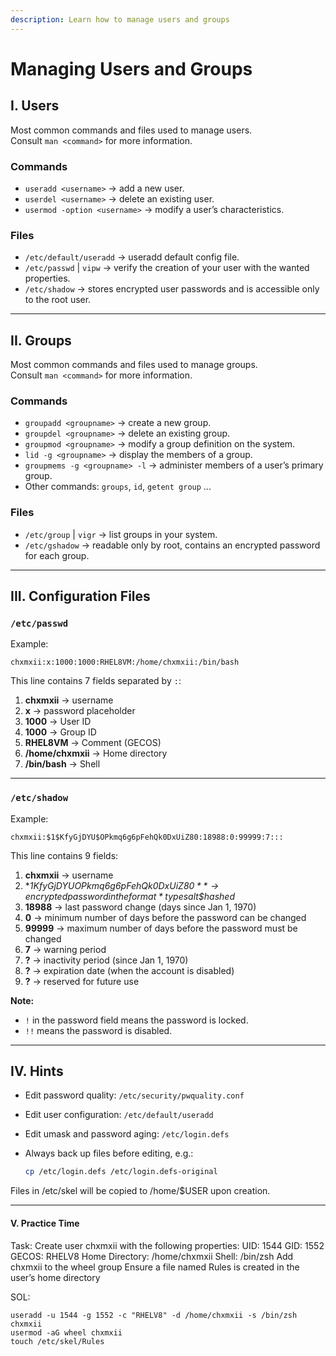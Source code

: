 ```yaml
---
description: Learn how to manage users and groups
---
```


# Managing Users and Groups

## I. Users

Most common commands and files used to manage users.  
Consult `man <command>` for more information.

### Commands

- `useradd <username>` → add a new user.
- `userdel <username>` → delete an existing user.
- `usermod -option <username>` → modify a user’s characteristics.

### Files

- `/etc/default/useradd` → useradd default config file.
- `/etc/passwd` | `vipw` → verify the creation of your user with the wanted properties.
- `/etc/shadow` → stores encrypted user passwords and is accessible only to the root user.

---

## II. Groups

Most common commands and files used to manage groups.  
Consult `man <command>` for more information.

### Commands

- `groupadd <groupname>` → create a new group.
- `groupdel <groupname>` → delete an existing group.
- `groupmod <groupname>` → modify a group definition on the system.
- `lid -g <groupname>` → display the members of a group.
- `groupmems -g <groupname> -l` → administer members of a user’s primary group.
- Other commands: `groups`, `id`, `getent group` ...

### Files

- `/etc/group` | `vigr` → list groups in your system.
- `/etc/gshadow` → readable only by root, contains an encrypted password for each group.

---

## III. Configuration Files

### `/etc/passwd`

Example:

```
chxmxii:x:1000:1000:RHEL8VM:/home/chxmxii:/bin/bash
```

This line contains 7 fields separated by `:`:

1. **chxmxii** → username  
2. **x** → password placeholder  
3. **1000** → User ID  
4. **1000** → Group ID  
5. **RHEL8VM** → Comment (GECOS)  
6. **/home/chxmxii** → Home directory  
7. **/bin/bash** → Shell  

---

### `/etc/shadow`

Example:

```chxmxii:$1$KfyGjDYU$OPkmq6g6pFehQk0DxUiZ80:18988:0:99999:7:::```


This line contains 9 fields:

1. **chxmxii** → username  
2. **$1$KfyGjDYU$OPkmq6g6pFehQk0DxUiZ80** → encrypted password in the format *type$salt$hashed*  
3. **18988** → last password change (days since Jan 1, 1970)  
4. **0** → minimum number of days before the password can be changed  
5. **99999** → maximum number of days before the password must be changed  
6. **7** → warning period  
7. **?** → inactivity period (since Jan 1, 1970)  
8. **?** → expiration date (when the account is disabled)  
9. **?** → reserved for future use  

**Note:**  
- `!` in the password field means the password is locked.  
- `!!` means the password is disabled.  

---

## IV. Hints

- Edit password quality: `/etc/security/pwquality.conf`  
- Edit user configuration: `/etc/default/useradd`  
- Edit umask and password aging: `/etc/login.defs`  
- Always back up files before editing, e.g.:  

  ```bash
  cp /etc/login.defs /etc/login.defs-original

Files in /etc/skel will be copied to /home/$USER upon creation.

---

#### V. Practice Time

Task: Create user chxmxii with the following properties:
UID: 1544
GID: 1552
GECOS: RHELV8
Home Directory: /home/chxmxii
Shell: /bin/zsh
Add chxmxii to the wheel group
Ensure a file named Rules is created in the user’s home directory

SOL:

```shell
useradd -u 1544 -g 1552 -c "RHELV8" -d /home/chxmxii -s /bin/zsh chxmxii
usermod -aG wheel chxmxii
touch /etc/skel/Rules
```
